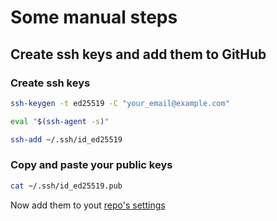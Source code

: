 # Some manual steps

## Create ssh keys and add them to GitHub

### Create ssh keys

```bash
ssh-keygen -t ed25519 -C "your_email@example.com"
```

```bash
eval "$(ssh-agent -s)"
```

```bash
ssh-add ~/.ssh/id_ed25519
```

### Copy and paste your public keys

```bash
cat ~/.ssh/id_ed25519.pub
```

Now add them to yout [repo's settings](https://github.com/settings/keys)

